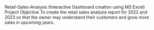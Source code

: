 Retail-Sales-Analysis (Interactive Dashboard creation using MS Excel)
Project Objective
To create the retail sales analysis report for 2022 and 2023 so that the owner may understand their customers and grow more sales in upcoming years.
